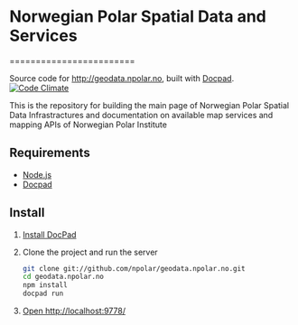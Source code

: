 # Norwegian Polar Spatial Data and Services
========================

Source code for http://geodata.npolar.no, built with [Docpad](https://github.com/bevry/docpad). [![Code Climate](https://codeclimate.com/badge.png)](https://codeclimate.com/github/npolar/geodata.npolar.no)

This is the repository for building the main page of Norwegian Polar Spatial Data Infrastractures and documentation on available map services and mapping APIs of Norwegian Polar Institute

## Requirements
* [Node.js](http://nodejs.org)
* [Docpad](https://github.com/bevry/docpad)

## Install

1. [Install DocPad](https://github.com/bevry/docpad)

2. Clone the project and run the server

	``` bash
	git clone git://github.com/npolar/geodata.npolar.no.git
	cd geodata.npolar.no
	npm install
	docpad run
	```

3. [Open http://localhost:9778/](http://localhost:9778/)



